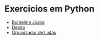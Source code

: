 # Exercicios em Python

* [Bordeline Joana](https://github.com/GuiJR777/Exercicios-Python/tree/master/borderline_joana "Bordeline Joana")
* [Depita](https://github.com/GuiJR777/Exercicios-Python/tree/master/depita "Depita")
* [Organizador de Listas](https://github.com/GuiJR777/Exercicios-Python/tree/master/sort_integer_list "Organizador de Listas")
